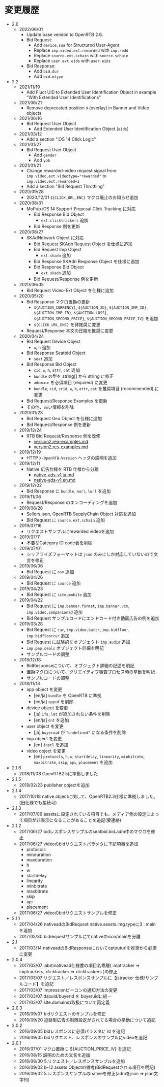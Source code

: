 # 変更履歴

* 2.6
    * 2022/06/01
        * Update base version to OpenRTB 2.6.
        * Bid Request:
            * Add `device.sua` for Structured User-Agent
            * Replace `imp.video.ext.rewarded` with `imp.rwdd`
            * Replace `source.ext.schain` with `source.schain`
            * Replace `user.ext.eids` with `user.eids`
        * Bid Response:
            * Add `bid.dur`
            * Add `bid.mtype`
* 2.2
    * 2021/11/19
        * Add Fluct UID to Extended User Identification Object in example "With Extended User Identifications"
    * 2021/06/21
        * Remove deprecated position `9` (overlay) in Banner and Video objects
    * 2021/06/16
        * Bid Request User Object
            * Add Extended User Identification Object (`eids`)
    * 2021/03/12
        * Add a section "iOS 14 Click Logic"
    * 2021/01/27
        * Bid Request User Object
            * Add `gender`
            * Add `yob`
    * 2021/01/21
        * Change rewarded-video request signal from `imp.video.ext.videotype="rewarded"` to `imp.video.ext.rewarded=1`
        * Add a section "Bid Request Throttling"
    * 2020/09/28
        * 2020/12/31 `${CLICK_URL_ENC}` マクロ廃止のお知らせ追加
    * 2020/08/31
        * MoPub iOS 14 Support Proposal Click Tracking に対応
            * Bid Response Bid Object
                * `ext.clicktrackers` 追加
            * Bid Response 例を更新
    * 2020/08/27
        * SKAdNetwork Object に対応
            * Bid Request SKAdn Request Object を仕様に追加
            * Bid Request Imp Object
                * `ext.skadn` 追加
            * Bid Response SKAdn Response Object を仕様に追加
            * Bid Response Bid Object
                * `ext.skadn` 追加
            * Bid Request/Response 例を更新
    * 2020/06/05
        * Bid Request Video-Ext Object を仕様に追加
    * 2020/05/20
        * Bid Response マクロ置換の更新
            * `${AUCTION_CURRENCY}`, `${AUCTION_ID}`, `${AUCTION_IMP_ID}`, `${AUCTION_IMP_ID}`, `${AUCTION_LOSS}`, `${AUCTION_SECOND_PRICE}`, `${AUCTION_SECOND_PRICE_IV}` を追加
            * `${CLICK_URL_ENC}` を非推奨に変更
        * Request/Response 本文の圧縮を推奨に変更
    * 2020/04/24
        * Bid Request Device Object
            * `w`, `h` 追加
        * Bid Response Seatbid Object
            * `seat` 追加
        * Bid Response Bid Object
            * `cid`, `w`, `h`, `attr`, `cat` 追加
            * `bundle` の型を string[] から string に修正
            * `adomain` を必須項目 (required) に変更
            * `bundle`, `cid`, `crid`, `w`, `h`, `attr`, `cat` を推奨項目 (recommended) に変更
        * Bid Request/Response Examples を更新
        * その他、古い情報を削除
    * 2020/01/23
        * Bid Request Geo Object を仕様に追加
        * Bid Request/Response 例を更新
    * 2019/12/24
        * RTB Bid Request/Response 例を改修
            * [version2.req-examples.md](version2.req-examples.md)
            * [version2.res-examples.md](version2.res-examples.md)
    * 2019/12/19
        * HTTP `X-OpenRTB-Version` ヘッダの説明を追加
    * 2019/12/11
        * Native 広告仕様を RTB 仕様から分離
            * [native-ads-v1.ja.md](native-ads-v1.ja.md)
            * [native-ads-v1.en.md](native-ads-v1.en.md)
    * 2019/12/02
        * Bid Response に `bundle`, `nurl`, `lurl` を追加
    * 2019/11/06
        * Request/Response のエンコーディングを追加
    * 2019/08/28
        * Sellers.json, OpenRTB SupplyChain Object 対応を追加
        * Bid Request に `source.ext.schain` 追加
    * 2019/07/16
        * リクエストサンプルにrewarded videoを追加
    * 2019/07/11
        * 不要なCategory ID code表を削除
    * 2019/07/01
        * シリアライズフォーマットは `json` のみにしか対応していないので文言を修正
    * 2019/06/06
        * Bid Request に `osv` 追加
    * 2019/04/26
        * Bid Request に `source` 追加
    * 2019/04/23
        * Bid Request に `site.mobile` 追加
    * 2019/04/22
        * Bid Request に `imp.banner.format`, `imp.banner.vcm`, `imp.video.companionad` 追加
        * Bid Request サンプルコードにエンドカード付き動画広告の例を追加
    * 2019/03/28
        * Bid Request に `cur`, `imp.video.battr`, `imp.bidfloor`, `imp.bidfloorcur` 追加
        * Bid Request に試験的なオブジェクト `imp.audio` 追加
        * `imp.pmp.deals` オブジェクト詳細を明記
        * サンプルコードの調整
    * 2018/12/18
        * BidResponseについて、オブジェクト詳細の記述を明記
        * 置換マクロについて、クリエイティブ審査プロセス時の挙動を明記
        * サンプルコードの調整
    * 2018/11/13
        * app object を変更
            * [en/ja] `bundle` を OpenRTB に準拠
            * [en/ja] `appid` を削除
        * device object を変更
            * [ja] `ifa`, `lmt` が追加されない条件を削除
            * [en/ja] `dnt` を追加
        * user object を変更
            * [ja] `buyeruid` が `"undefined"` になる条件を削除
        * imp object を変更
            * [en] `instl` を追加
        * video object を変更
            * [en] `protocols`, `h`, `w`, `startdelay`, `linearity`, `minbitrate`, `maxbitrate`, `skip`, `api`, `placement` を追加
* 2.1.6
    * 2018/11/08 OpenRTB2.5に準拠しました
* 2.1.5
    * 2018/02/23 publisher objectを追加
* 2.1.4
    * 2017/10/18 native objectに関して、OpenRTB2.3仕様に準拠しました。(旧仕様でも接続可)
* 2.1.3
    * 2017/07/06 assetsに設定されている項目でも、メディア側の設定によって項目が非表示になることがあることを追記(要連絡)
* 2.1.2
    * 2017/06/27 bidレスポンスサンプルのseatbid.bid.adm中のマクロを修正
    * 2017/06/27 videoのbidリクエストパラメタに下記項目を追加
        * protocols
        * minduration
        * maxduration
        * h
        * w
        * startdelay
        * linearity
        * minbitrate
        * maxbitrate
        * skip
        * api
        * placement
    * 2017/06/27 videoのbidリクエストサンプルを修正
* 2.1.1
    * 2017/04/26 nativeadのBidRequest native.assets.img.typeに3 : mainを追加
    * 2017/05/30 bidrequestサンプルにてnativeのicon/mainを分離
* 2.1
    * 2017/03/14 nativeadのBidResponseにおいてoptouturlを推奨から必須に変更
* 2.0.4
    * 2017/03/07 iabのnativead仕様書の項目名乖離( imptracker => imptrackers, clicktracker => clicktrackers )の修正
    * 2017/03/07 リクエスト／レスポンスサンプルに【jstracker 仕様/サンプルコード】を追記
    * 2017/03/07 impressionビーコンの通知方法の変更
    * 2017/03/07 dspuid/buyerid を buyeruidに統一
    * 2017/03/07 site.domainの取扱について再定義
* 2.0.3
    * 2016/09/07 bidリクエストのサンプルを修正
    * 2016/09/20 追跡型広告の制限設定がされてる場合の挙動について追記
* 2.0.2
    * 2016/09/05 bidレスポンスに必須パラメタに id を追記
    * 2016/09/05 bidリクエスト、レスポンスのサンプルにvideoを追記
* 2.0.1
    * 2016/07/01 マクロ置換に ${AUCTION_PRICE_IV} を追記
    * 2016/08/15 説明のための文言を追加
    * 2016/08/30 5.リクエスト／レスポンスサンプルを追加
    * 2016/09/02 b-12 assets Objectの備考(BidRequestされる項目を明記)
    * 2016/09/02 5.レスポンスサンプルのnativeを修正(admをjson => json文字列)
